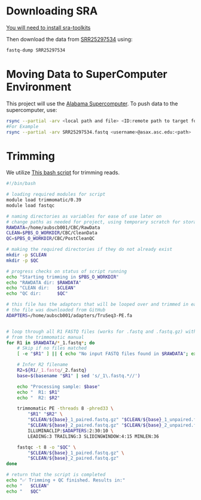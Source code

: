 # Downloading SRA
[You will need to install sra-toolkits](https://github.com/ncbi/sra-tools/wiki/02.-Installing-SRA-Toolkit)

Then download the data from [SRR25297534](https://www.ncbi.nlm.nih.gov/sra/?term=SRR25297534) using:
```bash
fastq-dump SRR25297534
```
# Moving Data to SuperComputer Environment
This project will use the [Alabama Supercomputer](https://www.asc.edu/).
To push data to the supercomputer, use:
```bash
rsync --partial -arv <local path and file> <ID:remote path to target folder>
#For Example
rsync --partial -arv SRR25297534.fastq <username>@asax.asc.edu:<path>
```
# Trimming 

We utilize [This bash script](https://github.com/Aswystun/CBC/blob/main/Week2/trimmingCBC.sh) for trimming reads. 

```bash
#!/bin/bash

# loading required modules for script
module load trimmomatic/0.39
module load fastqc

# naming directories as variables for ease of use later on
# change paths as needed for project, using temporary scratch for storage purposes
RAWDATA=/home/aubscb001/CBC/RawData
CLEAN=$PBS_O_WORKDIR/CBC/CleanData
QC=$PBS_O_WORKDIR/CBC/PostCleanQC

# making the required directories if they do not already exist
mkdir -p $CLEAN
mkdir -p $QC

# progress checks on status of script running
echo "Starting trimming in $PBS_O_WORKDIR"
echo "RAWDATA dir: $RAWDATA"
echo "CLEAN dir:   $CLEAN"
echo "QC dir:      $QC"

# this file has the adaptors that will be looped over and trimmed in each of the SRR files
# the file was downloaded from GitHub
ADAPTERS=/home/aubscb001/adapters/TruSeq3-PE.fa


# loop through all R1 FASTQ files (works for .fastq and .fastq.gz) with safety checks. Parameters chosen based on general recommendations 
# from the trimmomatic manual
for R1 in $RAWDATA/*_1.fastq*; do
    # Skip if no files matched
    [ -e "$R1" ] || { echo "No input FASTQ files found in $RAWDATA"; exit 1; }

    # Infer R2 filename
    R2=${R1/_1.fastq/_2.fastq}
    base=$(basename "$R1" | sed 's/_1\.fastq.*//')

    echo "Processing sample: $base"
    echo "  R1: $R1"
    echo "  R2: $R2"

    trimmomatic PE -threads 8 -phred33 \
        "$R1" "$R2" \
        "$CLEAN/${base}_1_paired.fastq.gz" "$CLEAN/${base}_1_unpaired.fastq.gz" \
        "$CLEAN/${base}_2_paired.fastq.gz" "$CLEAN/${base}_2_unpaired.fastq.gz" \
        ILLUMINACLIP:$ADAPTERS:2:30:10 \
        LEADING:3 TRAILING:3 SLIDINGWINDOW:4:15 MINLEN:36

    fastqc -t 8 -o "$QC" \
        "$CLEAN/${base}_1_paired.fastq.gz" \
        "$CLEAN/${base}_2_paired.fastq.gz"
done

# return that the script is completed
echo "✅ Trimming + QC finished. Results in:"
echo "   $CLEAN"
echo "   $QC"
```
